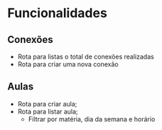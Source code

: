 # Funcionalidades

## Conexões

- Rota para listas o total de conexões realizadas
- Rota para criar uma nova conexão

## Aulas

- Rota para criar aula;
- Rota para listar aula;
    - Filtrar por matéria, dia da semana e horário
    
